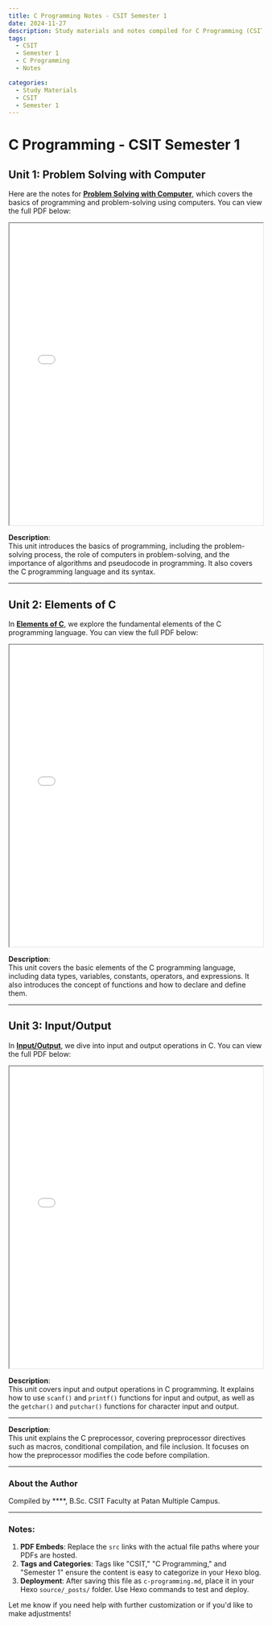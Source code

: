 ```yaml
---
title: C Programming Notes - CSIT Semester 1
date: 2024-11-27
description: Study materials and notes compiled for C Programming (CSIT Semester 1).
tags:
  - CSIT
  - Semester 1
  - C Programming
  - Notes

categories:
  - Study Materials
  - CSIT
  - Semester 1
---
```


# C Programming - CSIT Semester 1

## Unit 1: Problem Solving with Computer
Here are the notes for **[Problem Solving with Computer](/downloads/CSIT/Sem1/CProgramming/Unit-1.pdf)**, which covers the basics of programming and problem-solving using computers. You can view the full PDF below:

<iframe 
    src="/downloads/CSIT/Sem1/CProgramming/Unit-1.pdf" 
    width="100%" 
    height="600px">
</iframe>

**Description**:  
This unit introduces the basics of programming, including the problem-solving process, the role of computers in problem-solving, and the importance of algorithms and pseudocode in programming. It also covers the C programming language and its syntax.

---

## Unit 2: Elements of C
In **[Elements of C](/downloads/CSIT/Sem1/CProgramming/Unit-2.pdf)**, we explore the fundamental elements of the C programming language. You can view the full PDF below:

<iframe 
    src="/downloads/CSIT/Sem1/CProgramming/Unit-2.pdf" 
    width="100%" 
    height="600px">
</iframe>

**Description**:  
This unit covers the basic elements of the C programming language, including data types, variables, constants, operators, and expressions. It also introduces the concept of functions and how to declare and define them.

---

## Unit 3: Input/Output
In **[Input/Output](/downloads/CSIT/Sem1/CProgramming/Unit-3.pdf)**, we dive into input and output operations in C. You can view the full PDF below:

<iframe 
    src="/downloads/CSIT/Sem1/CProgramming/Unit-3.pdf" 
    width="100%" 
    height="600px">
</iframe>

**Description**:  
This unit covers input and output operations in C programming. It explains how to use `scanf()` and `printf()` functions for input and output, as well as the `getchar()` and `putchar()` functions for character input and output.

---
<!-- 
## Unit 4: Functions
**[Functions](/downloads/CSIT/Sem1/CProgramming/Unit-4.pdf)** explains how to declare, define, and call functions in C. You can view the full PDF below:

<iframe 
    src="/downloads/CSIT/Sem1/CProgramming/Unit-4.pdf" 
    width="100%" 
    height="600px">
</iframe>

**Description**:  
This unit focuses on functions in C programming. It covers function declaration, definition, and calling, along with function arguments and return values. Topics also include recursion and scope of variables.

---

## Unit 5: Arrays
**[Arrays](/downloads/CSIT/Sem1/CProgramming/Unit-5.pdf)** covers the basics of arrays in C, how to define and manipulate them. You can view the full PDF below:

<iframe 
    src="/downloads/CSIT/Sem1/CProgramming/Unit-5.pdf" 
    width="100%" 
    height="600px">
</iframe>

**Description**:  
This unit explains arrays in C, both single-dimensional and multi-dimensional. It covers declaring arrays, accessing array elements, and performing operations on arrays such as sorting and searching.

---

## Unit 6: Strings
**[Strings](/downloads/CSIT/Sem1/CProgramming/Unit-6.pdf)** explains string manipulation in C, including string operations and functions. You can view the full PDF below:

<iframe 
    src="/downloads/CSIT/Sem1/CProgramming/Unit-6.pdf" 
    width="100%" 
    height="600px">
</iframe>

**Description**:  
This unit covers strings in C, explaining how strings are represented in memory and how to perform common string operations like concatenation, comparison, and finding the length of strings.

---

## Unit 7: Pointers
**[Pointers](/downloads/CSIT/Sem1/CProgramming/Unit-7.pdf)** explores the concept of pointers, their syntax, and applications in C programming. You can view the full PDF below:

<iframe 
    src="/downloads/CSIT/Sem1/CProgramming/Unit-7.pdf" 
    width="100%" 
    height="600px">
</iframe>

**Description**:  
This unit explains pointers in C, including how to declare pointers, use pointer arithmetic, and pass pointers to functions. It also covers dynamic memory allocation using `malloc()` and `free()`.

---

## Unit 8: Structures and Unions
**[Structures and Unions](/downloads/CSIT/Sem1/CProgramming/Unit-8.pdf)** introduces the concept of structures and unions in C programming. You can view the full PDF below:

<iframe 
    src="/downloads/CSIT/Sem1/CProgramming/Unit-8.pdf" 
    width="100%" 
    height="600px">
</iframe>

**Description**:  
This unit introduces structures and unions in C, explaining how they are used to group different data types. It covers the syntax and uses of structures and unions for organizing data in complex programs.

---

## Unit 9: File Handling
**[File Handling](/downloads/CSIT/Sem1/CProgramming/Unit-9.pdf)** covers how to work with files in C programming. You can view the full PDF below:

<iframe 
    src="/downloads/CSIT/Sem1/CProgramming/Unit-9.pdf" 
    width="100%" 
    height="600px">
</iframe>

**Description**:  
This unit introduces file handling in C, covering how to open, read, write, and close files using file pointers. It includes operations like text file handling and binary file handling.

---

## Unit 10: Dynamic Memory Allocation
**[Dynamic Memory Allocation](/downloads/CSIT/Sem1/CProgramming/Unit-10.pdf)** explains memory management in C using functions like `malloc()`, `calloc()`, `realloc()`, and `free()`. You can view the full PDF below:

<iframe 
    src="/downloads/CSIT/Sem1/CProgramming/Unit-10.pdf" 
    width="100%" 
    height="600px">
</iframe>

**Description**:  
This unit covers dynamic memory allocation in C. It explains how to allocate and deallocate memory during runtime using various memory management functions. Topics also include managing memory in complex data structures like linked lists.

---

## Unit 11: C Preprocessor
**[C Preprocessor](/downloads/CSIT/Sem1/CProgramming/Unit-11.pdf)** introduces preprocessor directives in C, such as `#define`, `#include`, and `#ifdef`. You can view the full PDF below:

<iframe 
    src="/downloads/CSIT/Sem1/CProgramming/Unit-11.pdf" 
    width="100%" 
    height="600px">
</iframe> -->

**Description**:  
This unit explains the C preprocessor, covering preprocessor directives such as macros, conditional compilation, and file inclusion. It focuses on how the preprocessor modifies the code before compilation.

---

### About the Author
Compiled by ****, B.Sc. CSIT Faculty at Patan Multiple Campus.

---

### Notes:
1. **PDF Embeds**: Replace the `src` links with the actual file paths where your PDFs are hosted.
2. **Tags and Categories**: Tags like "CSIT," "C Programming," and "Semester 1" ensure the content is easy to categorize in your Hexo blog.
3. **Deployment**: After saving this file as `c-programming.md`, place it in your Hexo `source/_posts/` folder. Use Hexo commands to test and deploy.

Let me know if you need help with further customization or if you'd like to make adjustments!
